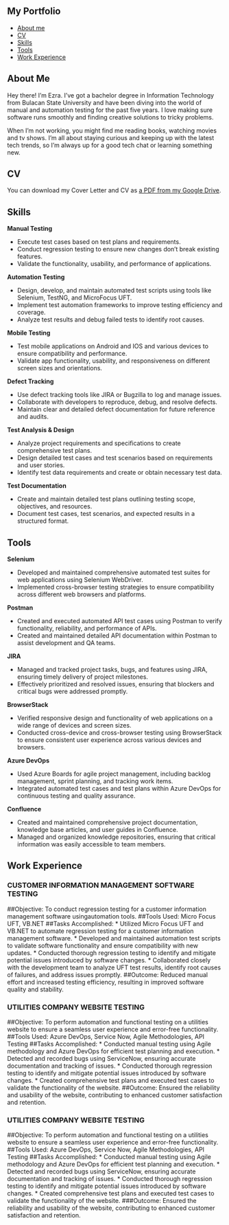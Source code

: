 ## My Portfolio
- [About me](#about-me)
- [CV](#cv)
- [Skills](#skills)
- [Tools](#tools)
- [Work Experience](#examples-of-my-work)

## About Me

Hey there! I’m Ezra. I’ve got a bachelor degree in Information Technology from Bulacan State University and have been diving into the world of manual and automation testing for the past five years. I love making sure software runs smoothly and finding creative solutions to tricky problems.

When I’m not working, you might find me reading books, watching movies and tv shows. I’m all about staying curious and keeping up with the latest tech trends, so I’m always up for a good tech chat or learning something new.

## CV
You can download my Cover Letter and CV as [a PDF from my Google Drive](https://drive.google.com/drive/folders/1wNNJeKL7JkAMJOpUpKl4UsKd0EuKCyFe?usp=drive_link).

## Skills
__Manual Testing__
  * Execute test cases based on test plans and requirements.
  * Conduct regression testing to ensure new changes don’t break existing features.
  * Validate the functionality, usability, and performance of applications.

__Automation Testing__
  * Design, develop, and maintain automated test scripts using tools like Selenium, TestNG, and MicroFocus UFT.
  * Implement test automation frameworks to improve testing efficiency and coverage.
  * Analyze test results and debug failed tests to identify root causes.
  
__Mobile Testing__
  * Test mobile applications on Android and IOS and various devices to ensure compatibility and performance.
  * Validate app functionality, usability, and responsiveness on different screen sizes and orientations.
  
__Defect Tracking__
  * Use defect tracking tools like JIRA or Bugzilla to log and manage issues.
  * Collaborate with developers to reproduce, debug, and resolve defects.
  * Maintain clear and detailed defect documentation for future reference and audits.

__Test Analysis & Design__
  * Analyze project requirements and specifications to create comprehensive test plans.
  * Design detailed test cases and test scenarios based on requirements and user stories.
  * Identify test data requirements and create or obtain necessary test data.

__Test Documentation__
  * Create and maintain detailed test plans outlining testing scope, objectives, and resources.
  * Document test cases, test scenarios, and expected results in a structured format.

## Tools

__Selenium__
  * Developed and maintained comprehensive automated test suites for web applications using Selenium WebDriver.
  * Implemented cross-browser testing strategies to ensure compatibility across different web browsers and platforms.
  
__Postman__
  * Created and executed automated API test cases using Postman to verify functionality, reliability, and performance of APIs.
  * Created and maintained detailed API documentation within Postman to assist development and QA teams.
  
__JIRA__
  * Managed and tracked project tasks, bugs, and features using JIRA, ensuring timely delivery of project milestones.
  * Effectively prioritized and resolved issues, ensuring that blockers and critical bugs were addressed promptly.
  
__BrowserStack__
  * Verified responsive design and functionality of web applications on a wide range of devices and screen sizes.
  * Conducted cross-device and cross-browser testing using BrowserStack to ensure consistent user experience across various devices and browsers.

__Azure DevOps__
  * Used Azure Boards for agile project management, including backlog management, sprint planning, and tracking work items.
  * Integrated automated test cases and test plans within Azure DevOps for continuous testing and quality assurance.

__Confluence__
  * Created and maintained comprehensive project documentation, knowledge base articles, and user guides in Confluence.
  * Managed and organized knowledge repositories, ensuring that critical information was easily accessible to team members.

## Work Experience

### CUSTOMER INFORMATION MANAGEMENT SOFTWARE TESTING
##Objective:
    To conduct regression testing for a customer information management software usingautomation tools.
##Tools Used:
    Micro Focus UFT, VB.NET
##Tasks Accomplished:
    * Utilized Micro Focus UFT and VB.NET to automate regression testing for a customer information management software.
    * Developed and maintained automation test scripts to validate software functionality and ensure compatibility with new updates.
    * Conducted thorough regression testing to identify and mitigate potential issues introduced by software changes.
    * Collaborated closely with the development team to analyze UFT test results, identify root causes of failures, and address issues promptly.
##Outcome:
    Reduced manual effort and increased testing efficiency, resulting in improved software quality and stability.

### UTILITIES COMPANY WEBSITE TESTING
##Objective:
    To perform automation and functional testing on a utilities website to ensure a seamless user experience and error-free functionality.
##Tools Used:
    Azure DevOps, Service Now, Agile Methodologies, API Testing
##Tasks Accomplished:
    * Conducted manual testing using Agile methodology and Azure DevOps for efficient test planning and execution.
    * Detected and recorded bugs using ServiceNow, ensuring accurate documentation and tracking of issues.
    * Conducted thorough regression testing to identify and mitigate potential issues introduced by software changes.
    * Created comprehensive test plans and executed test cases to validate the functionality of the website.
##Outcome:
    Ensured the reliability and usability of the website, contributing to enhanced customer satisfaction and retention.

### UTILITIES COMPANY WEBSITE TESTING
##Objective:
    To perform automation and functional testing on a utilities website to ensure a seamless user experience and error-free functionality.
##Tools Used:
    Azure DevOps, Service Now, Agile Methodologies, API Testing
##Tasks Accomplished:
    * Conducted manual testing using Agile methodology and Azure DevOps for efficient test planning and execution.
    * Detected and recorded bugs using ServiceNow, ensuring accurate documentation and tracking of issues.
    * Conducted thorough regression testing to identify and mitigate potential issues introduced by software changes.
    * Created comprehensive test plans and executed test cases to validate the functionality of the website.
###Outcome:
    Ensured the reliability and usability of the website, contributing to enhanced customer satisfaction and retention.


